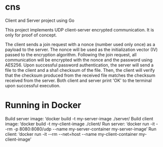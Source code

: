 # cns
Client and Server project using Go

This project implements UDP client-server encrypted communication. It is only for proof of concept.

The client sends a join request with a nonce (number used only once) as a payload to the server. The nonce will be used as the initialization vector (IV) passed to the encryption algorithm. Following the join request, all communication will be encrypted with the nonce and the password using AES256. Upon successful password authentication, the server will send a file to the client and a sha1 checksum of the file. Then, the client will verify that the checksum produced from the received file matches the checksum received from the server. Both client and server print 'OK' to the terminal upon successful execution. 

# Running in Docker
Build server image:
	‘docker build -t my-server-image ./server/
Build client image:
	‘docker build -t my-client-image ./client/
Run server:
	‘docker run -it --rm -p 8080:8080/udp --name my-server-container my-server-image’
Run client:
	‘docker run -it --rm --net=host --name my-client-container my-client-image’
